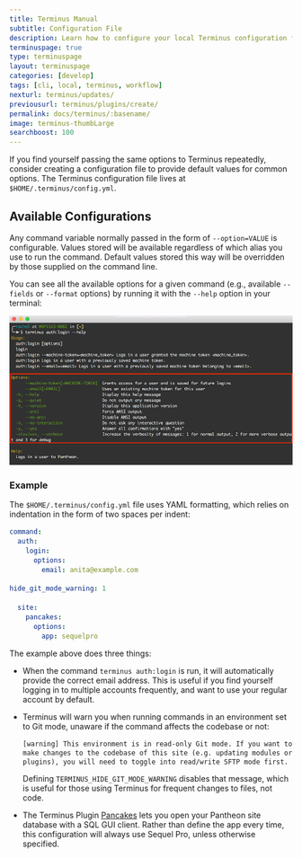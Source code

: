 ```yaml
---
title: Terminus Manual
subtitle: Configuration File
description: Learn how to configure your local Terminus configuration file.
terminuspage: true
type: terminuspage
layout: terminuspage
categories: [develop]
tags: [cli, local, terminus, workflow]
nexturl: terminus/updates/
previousurl: terminus/plugins/create/
permalink: docs/terminus/:basename/
image: terminus-thumbLarge
searchboost: 100
---
```


If you find yourself passing the same options to Terminus repeatedly, consider creating a configuration file to provide default values for common options. The Terminus configuration file lives at `$HOME/.terminus/config.yml`.

## Available Configurations

Any command variable normally passed in the form of `--option=VALUE` is configurable. Values stored will be available regardless of which alias you use to run the command. Default values stored this way will be overridden by those supplied on the command line.

You can see all the available options for a given command (e.g., available `--fields` or `--format` options) by running it with the `--help` option in your terminal:

![Terminus Help Command Example](../../images/terminus-help-example.png)

### Example

The `$HOME/.terminus/config.yml` file uses YAML formatting, which relies on indentation in the form of two spaces per indent:

```yml:title=config.yml
command:
  auth:
    login:
      options:
        email: anita@example.com

hide_git_mode_warning: 1

  site:
    pancakes:
      options:
        app: sequelpro
```

The example above does three things:

- When the command `terminus auth:login` is run, it will automatically provide the correct email address. This is useful if you find yourself logging in to multiple accounts frequently, and want to use your regular account by default.

- Terminus will warn you when running commands in an environment set to Git mode, unaware if the command affects the codebase or not:

  ```none
  [warning] This environment is in read-only Git mode. If you want to make changes to the codebase of this site (e.g. updating modules or plugins), you will need to toggle into read/write SFTP mode first.
  ```

  Defining `TERMINUS_HIDE_GIT_MODE_WARNING` disables that message, which is useful for those using Terminus for frequent changes to files, not code. <Popover content="See <a href='/pantheon-workflow'>Use the Pantheon WebOps Workflow</a> for more infomation on Code versus Content."/>

- The Terminus Plugin [Pancakes](https://github.com/terminus-plugin-project/terminus-pancakes-plugin) lets you open your Pantheon site database with a SQL GUI client. Rather than define the app every time, this configuration will always use Sequel Pro, unless otherwise specified.
